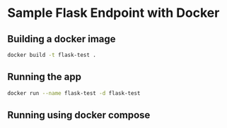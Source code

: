 # Sample Flask Endpoint with Docker

## Building a docker image
```bash
docker build -t flask-test .
```

## Running the app
```bash
docker run --name flask-test -d flask-test
```

## Running using docker compose 